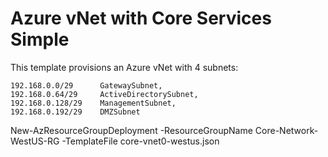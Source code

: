 # Azure vNet with Core Services Simple

<p>This template provisions an Azure vNet with 4 subnets: 
    
    192.168.0.0/29      GatewaySubnet,
    192.168.0.64/29     ActiveDirectorySubnet,
    192.168.0.128/29    ManagementSubnet,
    192.168.0.192/29    DMZSubnet
    
<p></p>
New-AzResourceGroupDeployment -ResourceGroupName Core-Network-WestUS-RG -TemplateFile core-vnet0-westus.json


